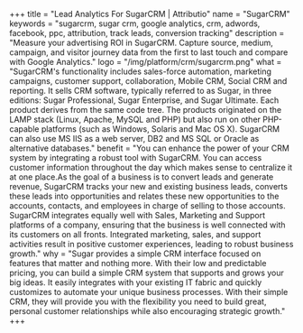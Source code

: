 +++
title = "Lead Analytics For SugarCRM | Attributio"
name = "SugarCRM"
keywords = "sugarcrm, sugar crm, google analytics, crm, adwords, facebook, ppc, attribution, track leads, conversion tracking"
description = "Measure your advertising ROI in SugarCRM. Capture source, medium, campaign, and visitor journey data from the first to last touch and compare with Google Analytics."
logo = "/img/platform/crm/sugarcrm.png"
what = "SugarCRM's functionality includes sales-force automation, marketing campaigns, customer support, collaboration, Mobile CRM, Social CRM and reporting. It sells CRM software, typically referred to as Sugar, in three editions: Sugar Professional, Sugar Enterprise, and Sugar Ultimate. Each product derives from the same code tree. The products originated on the LAMP stack (Linux, Apache, MySQL and PHP) but also run on other PHP-capable platforms (such as Windows, Solaris and Mac OS X). SugarCRM can also use MS IIS as a web server, DB2 and MS SQL or Oracle as alternative databases."
benefit = "You can enhance the power of your CRM system by integrating a robust tool with SugarCRM. You can access customer information throughout the day which makes sense to centralize it at one place.As the goal of a business is to convert leads and generate revenue, SugarCRM tracks your new and existing business leads, converts these leads into opportunities and relates these new opportunities to the accounts, contacts, and employees in charge of selling to those accounts. SugarCRM integrates equally well with Sales, Marketing and Support platforms of a company, ensuring that the business is well connected with its customers on all fronts. Integrated marketing, sales, and support activities result in positive customer experiences, leading to robust business growth."
why = "Sugar provides a simple CRM interface focused on features that matter and nothing more. With their low and predictable pricing, you can build a simple CRM system that supports and grows your big ideas. It easily integrates with your existing IT fabric and quickly customizes to automate your unique business processes. With their simple CRM, they will provide you with the flexibility you need to build great, personal customer relationships while also encouraging strategic growth."
+++
